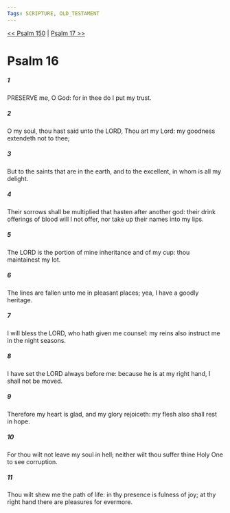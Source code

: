 ```yaml
---
Tags: SCRIPTURE, OLD_TESTAMENT
---
```


[<< Psalm 150](OLD_TESTAMENT/19_Psalms/Psalm_150.md) | [Psalm 17 >>](OLD_TESTAMENT/19_Psalms/Psalm_17.md)

# Psalm 16

##### 1
 PRESERVE me, O God: for in thee do I put my trust.
##### 2
 O my soul, thou hast said unto the LORD, Thou art my Lord: my goodness extendeth not to thee;
##### 3
 But to the saints that are in the earth, and to the excellent, in whom is all my delight.
##### 4
 Their sorrows shall be multiplied that hasten after another god: their drink offerings of blood will I not offer, nor take up their names into my lips.
##### 5
 The LORD is the portion of mine inheritance and of my cup: thou maintainest my lot.
##### 6
 The lines are fallen unto me in pleasant places; yea, I have a goodly heritage.
##### 7
 I will bless the LORD, who hath given me counsel: my reins also instruct me in the night seasons.
##### 8
 I have set the LORD always before me: because he is at my right hand, I shall not be moved.
##### 9
 Therefore my heart is glad, and my glory rejoiceth: my flesh also shall rest in hope.
##### 10
 For thou wilt not leave my soul in hell; neither wilt thou suffer thine Holy One to see corruption.
##### 11
 Thou wilt shew me the path of life: in thy presence is fulness of joy; at thy right hand there are pleasures for evermore.
